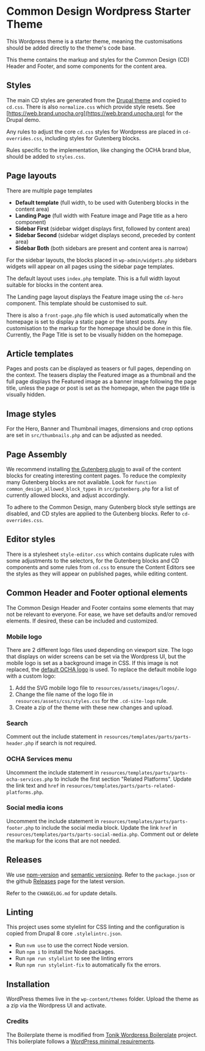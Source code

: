 # Common Design Wordpress Starter Theme
This Wordpress theme is a starter theme, meaning the customisations should be added directly to the theme's code base.

This theme contains the markup and styles for the Common Design (CD) Header and Footer, and some components for the 
content area.

## Styles
The main CD styles are generated from the [Drupal theme](https://github.com/UN-OCHA/common_design) and copied to
`cd.css`. There is also `normalize.css` which provide style resets. 
See [https://web.brand.unocha.org](https://web.brand.unocha.org) for the Drupal demo.

Any rules to adjust the core `cd.css` styles for Wordpress are placed in `cd-overrides.css`, including styles for
Gutenberg blocks.

Rules specific to the implementation, like changing the OCHA brand blue, should be added to `styles.css`.

## Page layouts
There are multiple page templates
- **Default template** (full width, to be used with Gutenberg blocks in the content area)
- **Landing Page** (full width with Feature image and Page title as a hero component)
- **Sidebar First** (sidebar widget displays first, followed by content area)
- **Sidebar Second** (sidebar widget displays second, preceded by content area)
- **Sidebar Both** (both sidebars are present and content area is narrow)

For the sidebar layouts, the blocks placed in `wp-admin/widgets.php` sidebars widgets will appear on all pages using the
sidebar page templates.

The default layout uses `index.php` template. This is a full width layout suitable for blocks in the content area.

The Landing page layout displays the Feature image using the `cd-hero` component. This template should be customised to
suit.

There is also a `front-page.php` file which is used automatically when the homepage is set to display a static
page or the latest posts. Any customisation to the markup for the homepage should be done in this file. Currently, the
Page Title is set to be visually hidden on the homepage.

## Article templates
Pages and posts can be displayed as teasers or full pages, depending on the context. The teasers display the Featured
image as a thumbnail and the full page displays the Featured image as a banner image following the page title, unless
the page or post is set as the homepage, when the page title is visually hidden.

## Image styles
For the Hero, Banner and Thumbnail images, dimensions and crop options are set in `src/thumbnails.php` and can be
adjusted as needed.

## Page Assembly
We recommend installing [the Gutenberg plugin](https://wordpress.org/plugins/gutenberg/) to avail of the content blocks
for creating interesting content pages. To reduce the complexity many Gutenberg blocks are not available. Look for 
`function common_design_allowed_block_types` in `src/gutenberg.php` for a list of currently allowed blocks, and adjust
accordingly.

To adhere to the Common Design, many Gutenberg block style settings are disabled, and CD styles are applied to the
Gutenberg blocks. Refer to `cd-overrides.css`.

## Editor styles
There is a stylesheet `style-editor.css` which contains duplicate rules with some adjustments to the selectors, for the
Gutenberg blocks and CD components and some rules from `cd.css` to ensure the Content Editors see the styles as they
will appear on published pages, while editing content.

## Common Header and Footer optional elements
The Common Design Header and Footer contains some elements that may not be relevant to everyone. 
For ease, we have set defaults and/or removed elements. If desired, these can be included and customized.
### Mobile logo
There are 2 different logo files used depending on viewport size. The logo that displays on wider screens can be set via
the Wordpress UI, but the mobile logo is set as a background image in CSS. If this image is not replaced, the [default OCHA
logo](https://github.com/UN-OCHA/common-design-wordpress/blob/main/resources/assets/images/logos/ocha-logo-blue.svg) is
used.
To replace the default mobile logo with a custom logo:
1. Add the SVG mobile logo file to `resources/assets/images/logos/`.
2. Change the file name of the logo file in `resources/assets/css/styles.css` for the `.cd-site-logo` rule.
3. Create a zip of the theme with these new changes and upload.
### Search
Comment out the include statement in `resources/templates/parts/parts-header.php` if search is not required.
### OCHA Services menu
Uncomment the include statement in `resources/templates/parts/parts-ocha-services.php` to include the first section 
"Related Platforms". Update the link text and `href` in `resources/templates/parts/parts-related-platforms.php`.
### Social media icons
Uncomment the include statement in `resources/templates/parts/parts-footer.php` to include the social
media block. Update the link `href` in `resources/templates/parts/parts-social-media.php`.
Comment out or delete the markup for the icons that are not needed.

## Releases
We use [npm-version](https://docs.npmjs.com/cli/version) and [semantic versioning](https://semver.org/). 
Refer to the `package.json` or the github [Releases](https://github.com/UN-OCHA/common-design-wordpress/releases) page
for the latest version. 

Refer to the `CHANGELOG.md` for update details.

## Linting
This project uses some stylelint for CSS linting and the configuration is copied from Drupal 8 core `.stylelintrc.json`.
- Run `nvm use` to use the correct Node version.
- Run `npm i` to install the Node packages.
- Run `npm run stylelint` to see the linting errors
- Run `npm run stylelint-fix` to automatically fix the errors.

## Installation
WordPress themes live in the `wp-content/themes` folder. Upload the theme as a zip via the Wordpress UI and activate.

### Credits
The Boilerplate theme is modified from [Tonik Wordpress Boilerplate](//github.com/tonik/wordpress-theme-boilerplate/release)
project. This boilerplate follows a [WordPress minimal requirements](https://wordpress.org/about/requirements/).

